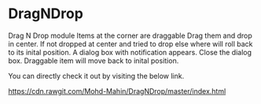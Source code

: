 # DragNDrop

Drag N Drop module 
Items at the corner are draggable
Drag them and drop in center. If not dropped at center and tried to drop else where will roll back to its inital position.
A dialog box with notification appears.
Close the dialog box.
Draggable item will move back to inital position.


You can directly check it out by visiting the below link.

https://cdn.rawgit.com/Mohd-Mahin/DragNDrop/master/index.html
